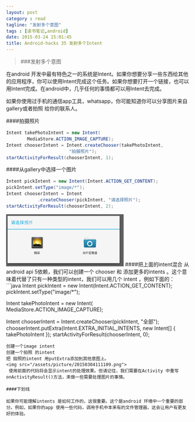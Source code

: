 ```yaml
---
layout: post
category : read
tagline: "发射多个意图"
tags : [读书笔记,android]
date: 2015-03-24 15:01:45
title: Android-hacks 35 发射多个Intent
---
```



> ###发射多个意图   

在android 开发中最有特色之一的系统是Intent。如果你想要分享一些东西给其他的应用程序，你可以使用Intent完成这个任务。如果你想要打开一个链接，也可以用Intent完成。在android中，几乎任何的事情都可以用Intent去完成。    
    
如果你使用过手机的通信app工具，whatsapp，你可能知道你可以分享图片来自 gallery或者拍照 给你的联系人。      

####拍摄照片   
```java
Intent takePhotoIntent = new Intent(
        MediaStore.ACTION_IMAGE_CAPTURE);
Intent chooserIntent = Intent.createChooser(takePhotoIntent,
						"拍摄照片");
startActivityForResult(chooserIntent, 1);
```
  
####从gallery中选择一个图片   
```java
Intent pickIntent = new Intent(Intent.ACTION_GET_CONTENT);
pickIntent.setType("image/*");
Intent chooserIntent = Intent
			.createChooser(pickIntent, "请选择照片");
startActivityForResult(chooserIntent, 2);
```
<img src="/assets/picture/20150304110856.png">   
####把上面的intent混合   
从android api 5依赖，我们可以创建一个 chooser 和 添加更多的intents 。这个意味着代替了只有一种类型的intent，我们可以用几个 intent ，例如下面的：
```java
Intent pickIntent = new Intent(Intent.ACTION_GET_CONTENT);
pickIntent.setType("image/*");

Intent takePhotoIntent = new Intent(
			MediaStore.ACTION_IMAGE_CAPTURE);

Intent chooserIntent = Intent.createChooser(pickIntent, "全部");
chooserIntent.putExtra(Intent.EXTRA_INITIAL_INTENTS,
				new Intent[] { takePhotoIntent });
startActivityForResult(chooserIntent, 0);
```
创建一个image intent   
创建一个拍照 的intent     
把 拍照的intent 用putExtra添加到其他意图上。  
<img src="/assets/picture/20150304111109.png">    
 使用前面的代码将会显示intent的处理效果。但请记住，我们需要在Activity 中重写 onActivityResult()方法，来做一些需要处理图片的事情。   

####下划线      

如果你可能理解intents 是如何工作的，这很重要。这个是android 环境中一个重要的部分。例如，如果你的app 使用一些代码，调用手机中本来有的文件管理器，这会让用户有更友好的体验。   
  